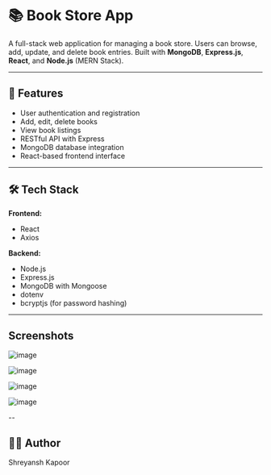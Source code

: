 # 📚 Book Store App

A full-stack web application for managing a book store. Users can browse, add, update, and delete book entries. Built with **MongoDB**, **Express.js**, **React**, and **Node.js** (MERN Stack).

---

## 🚀 Features

- User authentication and registration
- Add, edit, delete books
- View book listings
- RESTful API with Express
- MongoDB database integration
- React-based frontend interface

---

## 🛠️ Tech Stack

**Frontend:**
- React
- Axios

**Backend:**
- Node.js
- Express.js
- MongoDB with Mongoose
- dotenv
- bcryptjs (for password hashing)

---
## Screenshots
![image](https://github.com/user-attachments/assets/934aa024-0cc1-4e8d-9584-ac4a67c95a5b)

![image](https://github.com/user-attachments/assets/4ceae6e7-e393-49f1-bd29-163fd9ce8baf)

![image](https://github.com/user-attachments/assets/87d7596a-6dc7-4c8c-a3ac-07d73c442055)

![image](https://github.com/user-attachments/assets/7b75ffa9-ed6a-44d6-b06b-0a2f2d787e79)




--
## 🧑‍💻 Author
Shreyansh Kapoor


